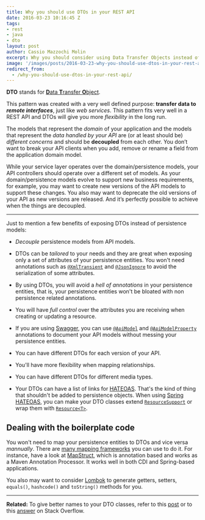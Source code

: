 ```yaml
---
title: Why you should use DTOs in your REST API
date: 2016-03-23 10:16:45 Z
tags:
- rest
- java
- dto
layout: post
author: Cassio Mazzochi Molin
excerpt: Why you should consider using Data Transfer Objects instead of persistence models in your REST API.
image: '/images/posts/2016-03-23-why-you-should-use-dtos-in-your-rest-api/cover.jpg'
redirect_from:
  - /why-you-should-use-dtos-in-your-rest-api/
---
```


**DTO** stands for [**D**ata **T**ransfer **O**bject][1]. 

This pattern was created with a very well defined purpose: **transfer data to _remote interfaces_**, just like *web services*. This pattern fits very well in a REST API and DTOs will give you more *flexibility* in the long run.

The models that represent the _domain_ of your application and the models that represent the _data handled by your API_ are (or at least should be) _different concerns_ and should be __decoupled__ from each other. You don’t want to break your API clients when you add, remove or rename a field from the application domain model.

While your service layer operates over the domain/persistence models, your API controllers should operate over a different set of models. As your domain/persistence models evolve to support new business requirements, for example, you may want to create new versions of the API models to support these changes. You also may want to deprecate the old versions of your API as new versions are released. And it’s perfectly possible to achieve when the things are decoupled.

---

Just to mention a few benefits of exposing DTOs instead of persistence models: 

- _Decouple_ persistence models from API models.

- DTOs can be *tailored* to your needs and they are great when exposing only a set of attributes of your persistence entities. You won't need annotations such as [`@XmlTransient`][2] and [`@JsonIgnore`][3] to avoid the serialization of some attributes.

- By using DTOs, you will avoid a *hell of annotations* in your persistence entities, that is, your persistence entities won't be bloated with non persistence related annotations.

- You will have *full control* over the attributes you are receiving when creating or updating a resource.

- If you are using [Swagger][4], you can use [`@ApiModel`][5] and [`@ApiModelProperty`][6] annotations to document your API models without messing your persistence entities.

- You can have different DTOs for each version of your API.

- You'll have more flexibility when mapping relationships.

- You can have different DTOs for different media types.

- Your DTOs can have a list of links for [HATEOAS][7]. That's the kind of thing that shouldn't be added to persistence objects. When using [Spring HATEOAS][8], you can make your DTO classes extend [`ResourceSupport`][9] or wrap them with [`Resource<T>`][10].

## Dealing with the boilerplate code

You won't need to map your persistence entities to DTOs and vice versa *mannually*. There are [many mapping frameworks][11] you can use to do it. For instance, have a look at [MapStruct][12], which is annotation based and works as a Maven Annotation Processor. It works well in both CDI and Spring-based applications.

You also may want to consider [Lombok][13] to generate getters, setters, `equals()`, `hashcode()` and `toString()` methods for you.

---

**Related:** To give better names to your DTO classes, refer to this [post][14] or to this [answer][15] on Stack Overflow.


  [1]: https://en.wikipedia.org/wiki/Data_transfer_object
  [2]: http://docs.oracle.com/javaee/7/api/javax/xml/bind/annotation/XmlTransient.html
  [3]: https://fasterxml.github.io/jackson-annotations/javadoc/2.7/com/fasterxml/jackson/annotation/JsonIgnore.html
  [4]: https://github.com/swagger-api/swagger-core
  [5]: https://github.com/swagger-api/swagger-core/wiki/Annotations-1.5.X#apimodel
  [6]: https://github.com/swagger-api/swagger-core/wiki/Annotations-1.5.X#apimodelproperty
  [7]: https://en.wikipedia.org/wiki/HATEOAS
  [8]: https://spring.io/projects/spring-hateoas
  [9]: https://docs.spring.io/spring-hateoas/docs/0.18.0.RELEASE/api/org/springframework/hateoas/ResourceSupport.html
  [10]: https://docs.spring.io/spring-hateoas/docs/0.18.0.RELEASE/api/org/springframework/hateoas/Resource.html
  [11]: https://stackoverflow.com/a/1432956/1426227
  [12]: http://mapstruct.org/
  [13]: https://projectlombok.org/
  [14]: https://cassiomolin.com/2016/02/11/give-better-names-to-your-dtos/
  [15]: https://stackoverflow.com/a/35341664/1426227
